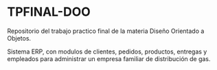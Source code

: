 # TPFINAL-DOO
Repositorio del trabajo practico final de la materia Diseño Orientado a Objetos.

Sistema ERP, con modulos de clientes, pedidos, productos, entregas y empleados para administrar un empresa familiar de distribución de gas. 
